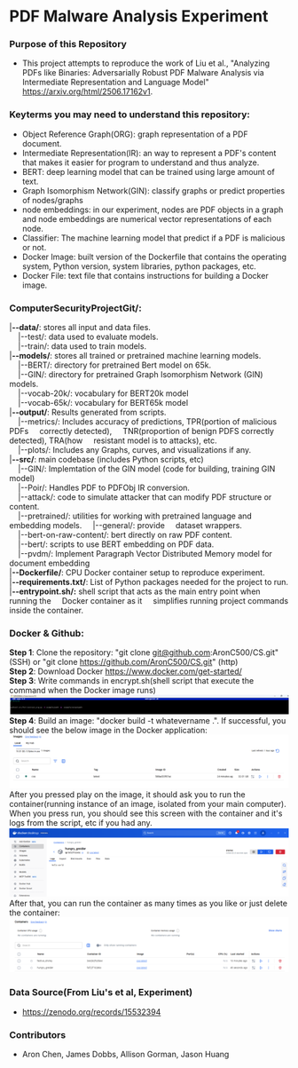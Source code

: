 # PDF Malware Analysis Experiment

### Purpose of this Repository  
- This project attempts to reproduce the work of Liu et al., "Analyzing PDFs like Binaries: Adversarially Robust PDF Malware Analysis via Intermediate Representation and Language Model" https://arxiv.org/html/2506.17162v1.

### Keyterms you may need to understand this repository:  
- Object Reference Graph(ORG): graph representation of a PDF document.
- Intermediate Representation(IR): an way to represent a PDF's content that makes it easier for program to understand and thus analyze.
- BERT: deep learning model that can be trained using large amount of text.
- Graph Isomorphism Network(GIN): classify graphs or predict properties of nodes/graphs 
- node embeddings: in our experiment, nodes are PDF objects in a graph and node embeddings are numerical vector representations of each node.
- Classifier: The machine learning model that predict if a PDF is malicious or not.
- Docker Image: built version of the Dockerfile that contains the operating system, Python version, system libraries, python packages, etc.
- Docker File: text file that contains instructions for building a Docker image.

### ComputerSecurityProjectGit/:
|**--data/**: stores all input and data files.  
&nbsp;&nbsp;&nbsp;&nbsp;|--test/: data used to evaluate models.  
&nbsp;&nbsp;&nbsp;&nbsp;|--train/: data used to train models.  
|**--models/**: stores all trained or pretrained machine learning models.  
&nbsp;&nbsp;&nbsp;&nbsp;|--BERT/: directory for pretrained Bert model on 65k.  
&nbsp;&nbsp;&nbsp;&nbsp;|--GIN/: directory for pretrained Graph Isomorphism Network (GIN) models.  
&nbsp;&nbsp;&nbsp;&nbsp;|--vocab-20k/: vocabulary for BERT20k model  
&nbsp;&nbsp;&nbsp;&nbsp;|--vocab-65k/: vocabulary for BERT65k model  
|**--output/**: Results generated from scripts.  
&nbsp;&nbsp;&nbsp;&nbsp;|--metrics/: Includes accuracy of predictions, TPR(portion of malicious PDFs &nbsp;&nbsp;&nbsp;&nbsp;correctly detected), &nbsp;&nbsp;&nbsp;&nbsp;TNR(proportion of benign PDFS correctly detected), TRA(how &nbsp;&nbsp;&nbsp;&nbsp;resistant model is to attacks), etc.  
&nbsp;&nbsp;&nbsp;&nbsp;|--plots/: Includes any Graphs, curves, and visualizations if any.  
|**--src/**: main codebase (includes Python scripts, etc)  
&nbsp;&nbsp;&nbsp;&nbsp;|--GIN/: Implemtation of the GIN model (code for building, training GIN model)  
&nbsp;&nbsp;&nbsp;&nbsp;|--Poir/: Handles PDF to PDFObj IR conversion.  
&nbsp;&nbsp;&nbsp;&nbsp;|--attack/: code to simulate attacker that can modify PDF structure or content.  
&nbsp;&nbsp;&nbsp;&nbsp;|--pretrained/: utilities for working with pretrained language and embedding models. 
&nbsp;&nbsp;&nbsp;&nbsp;|--general/: provide &nbsp;&nbsp;&nbsp;&nbsp;dataset wrappers.  
&nbsp;&nbsp;&nbsp;&nbsp;|--bert-on-raw-content/: bert directly on raw PDF content.  
&nbsp;&nbsp;&nbsp;&nbsp;|--bert/: scripts to use BERT embedding on PDF data.  
&nbsp;&nbsp;&nbsp;&nbsp;|--pvdm/: Implement Paragraph Vector Distributed Memory model for document embedding  
|**--Dockerfile/**: CPU Docker container setup to reproduce experiment.  
|**--requirements.txt/**: List of Python packages needed for the project to run.  
|**--entrypoint.sh/:** shell script that acts as the main entry point when running the &nbsp;&nbsp;&nbsp;&nbsp;Docker container as it &nbsp;&nbsp;&nbsp;&nbsp;simplifies running project commands inside the container. 


### Docker & Github:  
**Step 1**: Clone the repository: "git clone git@github.com:AronC500/CS.git" (SSH) or "git clone https://github.com/AronC500/CS.git" (http)  
**Step 2**: Download Docker https://www.docker.com/get-started/  
**Step 3**: Write commands in encrypt.sh(shell script that execute the command when the Docker image runs)  
![Image 4](https://github.com/AronC500/CS/blob/main/images/Untitled%20document%20%283%29%20%281%29.png?raw=true)  
**Step 4**: Build an image: "docker build -t whatevername .". If successful, you should see the below image in the Docker application:  
![Image 5](https://github.com/AronC500/CS/blob/main/images/Untitled%20document%20%284%29.png?raw=true)  
After you pressed play on the image, it should ask you to run the container(running instance of an image, isolated from your main computer). When you press run, you should see this screen with the container and it's logs from the script, etc if you had any.  
![image](https://github.com/AronC500/CS/blob/main/images/Untitled%20document%20%284%29%20%281%29.png?raw=true)  
After that, you can run the container as many times as you like or just delete the container:
![Image 3](https://github.com/AronC500/CS/blob/main/images/Untitled%20document%20%283%29.png?raw=true) 



### Data Source(From Liu's et al, Experiment)
- https://zenodo.org/records/15532394 

### Contributors
- Aron Chen, James Dobbs, Allison Gorman, Jason Huang

